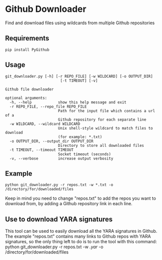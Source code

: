# Github Downloader
Find and download files using wildcards from multiple Github repositories

## Requirements
    pip install PyGithub

## Usage
    git_downloader.py [-h] [-r REPO_FILE] [-w WILDCARD] [-o OUTPUT_DIR]
                             [-t TIMEOUT] [-v]
    
    Github file downloader
    
    optional arguments:
      -h, --help            show this help message and exit
      -r REPO_FILE, --repo_file REPO_FILE
                            Path for the input file which contains a url of a
                            Github repository for each separate line
      -w WILDCARD, --wildcard WILDCARD
                            Unix shell-style wildcard to match files to download
                            (for example: *.txt)
      -o OUTPUT_DIR, --output_dir OUTPUT_DIR
                            Directory to store all downloaded files
      -t TIMEOUT, --timeout TIMEOUT
                            Socket timeout (seconds)
      -v, --verbose         increase output verbosity
      
## Example
    python git_downloader.py -r repos.txt -w *.txt -o /directory/for/downloaded/files
    
Keep in mind you need to change "repos.txt" to add the repos you want to download from, by adding a Github repository link in each line.
    
## Use to download YARA signatures
This tool can be used to easily download all the YARA signatures in Github.  The example "repos.txt" contains many links to Github repos with YARA signatures, so the only thing left to do is to run the tool with this command:
    python git_downloader.py -r repos.txt -w *.yar* -o /directory/for/downloaded/files
